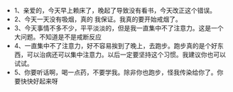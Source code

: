 * 1、亲爱的，今天早上赖床了，晚起了导致没有看书，今天改正这个错误。
* 2、今天一天没有吸烟，真的 我保证。我真的要开始戒烟了。
* 3、今天事情不多不少，平平淡淡的，但是我一直集中不了注意力。这是一个大问题。不知道是不是戒断反应
* 4、一直集中不了注意力，好不容易挨到了晚上，去跑步。跑步真的是个好东西，可以治病还可以集中注意力。以后一定要坚持这个习惯。我建议你也可以试试。
* 5、你要听话啊，喝一点药，不要学我。除非你也跑步，怪我传染给你了。你要快快好起来呀